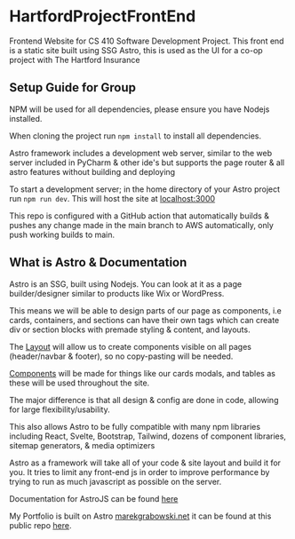 # HartfordProjectFrontEnd
Frontend Website for CS 410 Software Development Project. This front end is a static site built using SSG Astro, this is used as the UI for a co-op project with The Hartford Insurance

## Setup Guide for Group
NPM will be used for all dependencies, please ensure you have Nodejs installed.

When cloning the project run ```npm install``` to install all dependencies.

Astro framework includes a development web server, similar to the web server included in PyCharm & other ide's but supports the page router & all astro features without building and deploying

To start a development server; in the home directory of your Astro project run ```npm run dev```. This will host the site at [localhost:3000](localhost:3000)

This repo is configured with a GitHub action that automatically builds & pushes any change made in the main branch to AWS automatically, only push working builds to main.

## What is Astro & Documentation

Astro is an SSG, built using Nodejs. You can look at it as a page builder/designer similar to products like Wix or WordPress.

This means we will be able to design parts of our page as components, i.e cards, containers, and sections can have their own tags which can create div or section blocks with premade styling & content, and layouts.

The [Layout](https://docs.astro.build/en/core-concepts/layouts/) will allow us to create components visible on all pages (header/navbar & footer), so no copy-pasting will be needed.

[Components](https://docs.astro.build/en/core-concepts/astro-components/) will be made for things like our cards modals, and tables as these will be used throughout the site.

The major difference is that all design & config are done in code, allowing for large flexibility/usability.

This also allows Astro to be fully compatible with many npm libraries including React, Svelte, Bootstrap, Tailwind, dozens of component libraries, sitemap generators, & media optimizers

Astro as a framework will take all of your code & site layout and build it for you. It tries to limit any front-end js in order to improve performance by trying to run as much javascript as possible on the server.

Documentation for AstroJS can be found [here](https://docs.astro.build/en/concepts/why-astro/)

My Portfolio is built on Astro [marekgrabowski.net](https://marekgrabowski.net) it can be found at this public repo [here](https://github.com/marekgrabowski/marekgrabowski).
